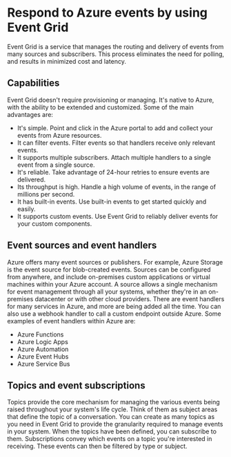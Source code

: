 # Respond to Azure events by using Event Grid

Event Grid is a service that manages the routing and delivery of events from many sources and subscribers. This process eliminates the need for polling, and results in minimized cost and latency.

## Capabilities

Event Grid doesn't require provisioning or managing. It's native to Azure, with the ability to be extended and customized. Some of the main advantages are:

- It's simple. Point and click in the Azure portal to add and collect your events from Azure resources.
- It can filter events. Filter events so that handlers receive only relevant events.
- It supports multiple subscribers. Attach multiple handlers to a single event from a single source.
- It's reliable. Take advantage of 24-hour retries to ensure events are delivered.
- Its throughput is high. Handle a high volume of events, in the range of millions per second.
- It has built-in events. Use built-in events to get started quickly and easily.
- It supports custom events. Use Event Grid to reliably deliver events for your custom components.


## Event sources and event handlers

Azure offers many event sources or publishers. For example, Azure Storage is the event source for blob-created events.
Sources can be configured from anywhere, and include on-premises custom applications or virtual machines within your Azure account. A source allows a single mechanism for event management through all your systems, whether they're in an on-premises datacenter or with other cloud providers.
There are event handlers for many services in Azure, and more are being added all the time. You can also use a webhook handler to call a custom endpoint outside Azure.
Some examples of event handlers within Azure are:

- Azure Functions
- Azure Logic Apps
- Azure Automation
- Azure Event Hubs
- Azure Service Bus


## Topics and event subscriptions

Topics provide the core mechanism for managing the various events being raised throughout your system's life cycle. Think of them as subject areas that define the topic of a conversation. You can create as many topics as you need in Event Grid to provide the granularity required to manage events in your system.
When the topics have been defined, you can subscribe to them. Subscriptions convey which events on a topic you're interested in receiving. These events can then be filtered by type or subject.



